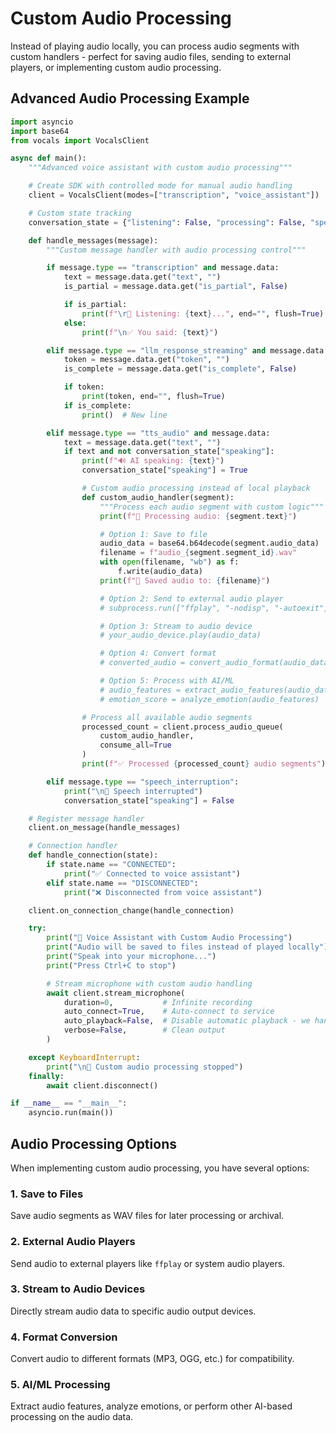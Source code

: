 # Custom Audio Processing

Instead of playing audio locally, you can process audio segments with custom handlers - perfect for saving audio files, sending to external players, or implementing custom audio processing.

## Advanced Audio Processing Example

```python
import asyncio
import base64
from vocals import VocalsClient

async def main():
    """Advanced voice assistant with custom audio processing"""

    # Create SDK with controlled mode for manual audio handling
    client = VocalsClient(modes=["transcription", "voice_assistant"])

    # Custom state tracking
    conversation_state = {"listening": False, "processing": False, "speaking": False}

    def handle_messages(message):
        """Custom message handler with audio processing control"""

        if message.type == "transcription" and message.data:
            text = message.data.get("text", "")
            is_partial = message.data.get("is_partial", False)

            if is_partial:
                print(f"\r🎤 Listening: {text}...", end="", flush=True)
            else:
                print(f"\n✅ You said: {text}")

        elif message.type == "llm_response_streaming" and message.data:
            token = message.data.get("token", "")
            is_complete = message.data.get("is_complete", False)

            if token:
                print(token, end="", flush=True)
            if is_complete:
                print()  # New line

        elif message.type == "tts_audio" and message.data:
            text = message.data.get("text", "")
            if text and not conversation_state["speaking"]:
                print(f"🔊 AI speaking: {text}")
                conversation_state["speaking"] = True

                # Custom audio processing instead of local playback
                def custom_audio_handler(segment):
                    """Process each audio segment with custom logic"""
                    print(f"🎵 Processing audio: {segment.text}")

                    # Option 1: Save to file
                    audio_data = base64.b64decode(segment.audio_data)
                    filename = f"audio_{segment.segment_id}.wav"
                    with open(filename, "wb") as f:
                        f.write(audio_data)
                    print(f"💾 Saved audio to: {filename}")

                    # Option 2: Send to external audio player
                    # subprocess.run(["ffplay", "-nodisp", "-autoexit", filename])

                    # Option 3: Stream to audio device
                    # your_audio_device.play(audio_data)

                    # Option 4: Convert format
                    # converted_audio = convert_audio_format(audio_data, target_format)

                    # Option 5: Process with AI/ML
                    # audio_features = extract_audio_features(audio_data)
                    # emotion_score = analyze_emotion(audio_features)

                # Process all available audio segments
                processed_count = client.process_audio_queue(
                    custom_audio_handler,
                    consume_all=True
                )
                print(f"✅ Processed {processed_count} audio segments")

        elif message.type == "speech_interruption":
            print("\n🛑 Speech interrupted")
            conversation_state["speaking"] = False

    # Register message handler
    client.on_message(handle_messages)

    # Connection handler
    def handle_connection(state):
        if state.name == "CONNECTED":
            print("✅ Connected to voice assistant")
        elif state.name == "DISCONNECTED":
            print("❌ Disconnected from voice assistant")

    client.on_connection_change(handle_connection)

    try:
        print("🎤 Voice Assistant with Custom Audio Processing")
        print("Audio will be saved to files instead of played locally")
        print("Speak into your microphone...")
        print("Press Ctrl+C to stop")

        # Stream microphone with custom audio handling
        await client.stream_microphone(
            duration=0,           # Infinite recording
            auto_connect=True,    # Auto-connect to service
            auto_playback=False,  # Disable automatic playback - we handle it
            verbose=False,        # Clean output
        )

    except KeyboardInterrupt:
        print("\n👋 Custom audio processing stopped")
    finally:
        await client.disconnect()

if __name__ == "__main__":
    asyncio.run(main())
```

## Audio Processing Options

When implementing custom audio processing, you have several options:

### 1. Save to Files

Save audio segments as WAV files for later processing or archival.

### 2. External Audio Players

Send audio to external players like `ffplay` or system audio players.

### 3. Stream to Audio Devices

Directly stream audio data to specific audio output devices.

### 4. Format Conversion

Convert audio to different formats (MP3, OGG, etc.) for compatibility.

### 5. AI/ML Processing

Extract audio features, analyze emotions, or perform other AI-based processing on the audio data.
